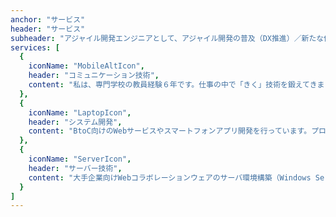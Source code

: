 ```yaml
---
anchor: "サービス"
header: "サービス"
subheader: "アジャイル開発エンジニアとして、アジャイル開発の普及（DX推進）／新たな価値の創造に貢献します"
services: [
  {
    iconName: "MobileAltIcon",
    header: "コミュニケーション技術",
    content: "私は、専門学校の教員経験６年です。仕事の中で「きく」技術を鍛えてきましたので、お客様の要望を丁寧にききとることができます。要件定義、設計、コーディング、運用・管理まで請け負うことができます。"
  },
  {
    iconName: "LaptopIcon",
    header: "システム開発",
    content: "BtoC向けのWebサービスやスマートフォンアプリ開発を行っています。プログラマとして、製造部品管理システムの開発や顧客情報管理システムの開発、日本最大級のアルバイト・パート求人掲載サイト（携帯版）の改修案件に参加しました。現在は、ヘルスケアアプリケーションの開発に携わっています。"
  },
  {
    iconName: "ServerIcon",
    header: "サーバー技術",
    content: "大手企業向けWebコラボレーションウェアのサーバ環境構築（Windows Server, CentOS, Ubuntu）を担当しました。また、仮想化技術（VMware vSphere Hypervisor(ESXi)）を使いオンプレミスで管理の経験があります。さらに、Apache JMeterを使った負荷試験など一部テスト実施や当時はやり始めていたAmazon EC2上に環境を構築しました。Amazon EC2については社内勉強会で登壇して仕組みについて解説しました。"
  }
]
---
```

